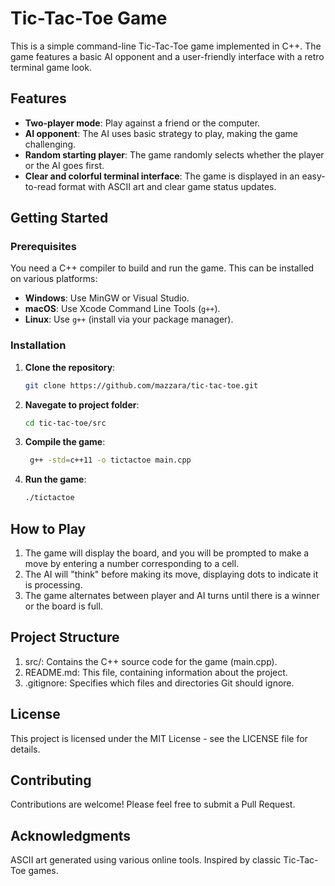 # Tic-Tac-Toe Game

This is a simple command-line Tic-Tac-Toe game implemented in C++. The game features a basic AI opponent and a user-friendly interface with a retro terminal game look.

## Features

- **Two-player mode**: Play against a friend or the computer.
- **AI opponent**: The AI uses basic strategy to play, making the game challenging.
- **Random starting player**: The game randomly selects whether the player or the AI goes first.
- **Clear and colorful terminal interface**: The game is displayed in an easy-to-read format with ASCII art and clear game status updates.

## Getting Started

### Prerequisites

You need a C++ compiler to build and run the game. This can be installed on various platforms:

- **Windows**: Use MinGW or Visual Studio.
- **macOS**: Use Xcode Command Line Tools (`g++`).
- **Linux**: Use `g++` (install via your package manager).

### Installation

1. **Clone the repository**:
   ```bash
   git clone https://github.com/mazzara/tic-tac-toe.git
   ```

2. **Navegate to project folder**:
   ```bash
   cd tic-tac-toe/src
   ```
3. **Compile the game**:
   ```bash
    g++ -std=c++11 -o tictactoe main.cpp
   ```

4. **Run the game**:
   ```bash
   ./tictactoe
   ```

## How to Play
1. The game will display the board, and you will be prompted to make a move by entering a number corresponding to a cell.
2. The AI will "think" before making its move, displaying dots to indicate it is processing.
3. The game alternates between player and AI turns until there is a winner or the board is full.

## Project Structure
1. src/: Contains the C++ source code for the game (main.cpp).
2. README.md: This file, containing information about the project.
3. .gitignore: Specifies which files and directories Git should ignore.

## License
This project is licensed under the MIT License - see the LICENSE file for details.

## Contributing
Contributions are welcome! Please feel free to submit a Pull Request.

## Acknowledgments
ASCII art generated using various online tools.
Inspired by classic Tic-Tac-Toe games.
